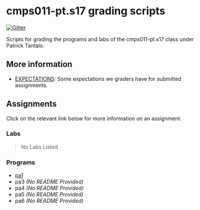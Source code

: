# cmps011-pt.s17 grading scripts

[![Gitter](https://badges.gitter.im/4U6U57/cmps011-pt.s17.grading.svg)](https://gitter.im/4U6U57/cmps011-pt.s17.grading)

Scripts for grading the programs and labs of the cmps011-pt.s17 class
under Patrick Tantalo.

## More information
- [EXPECTATIONS](EXPECTATIONS.md): Some expectations we graders have
for submitted assignments.

## Assignments

Click on the relevant link below for more information on an assignment.

### Labs

> No Labs Listed

### Programs

- [pa1](pa1)
- pa3 *(No README Provided)*
- pa4 *(No README Provided)*
- pa5 *(No README Provided)*
- pa6 *(No README Provided)*
